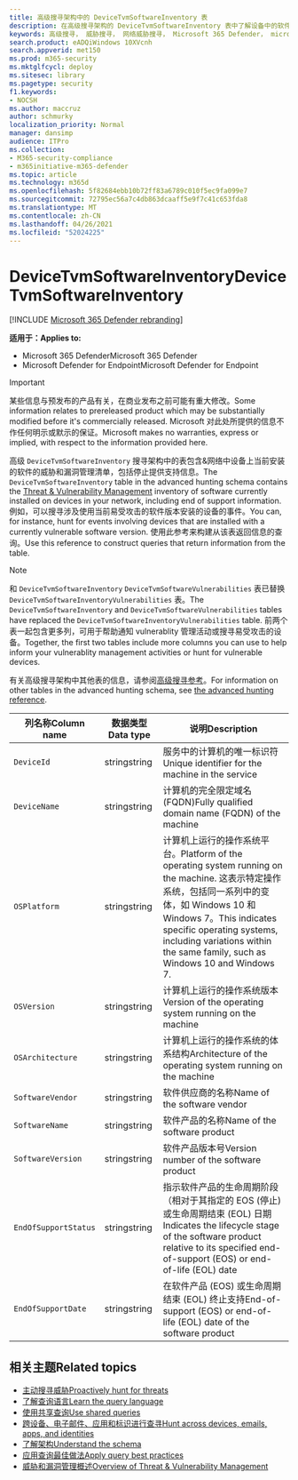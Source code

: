 ```yaml
---
title: 高级搜寻架构中的 DeviceTvmSoftwareInventory 表
description: 在高级搜寻架构的 DeviceTvmSoftwareInventory 表中了解设备中的软件清单。
keywords: 高级搜寻， 威胁搜寻， 网络威胁搜寻， Microsoft 365 Defender， microsoft 365， m365， 搜索， 查询， 遥测， 架构参考， kusto， 表格， 列， 数据类型， 描述， 威胁 & 漏洞管理， TVM， 设备管理， 软件， 清单， 漏洞， CVE ID， OS DeviceTvmSoftwareInventoryVulnerabilities
search.product: eADQiWindows 10XVcnh
search.appverid: met150
ms.prod: m365-security
ms.mktglfcycl: deploy
ms.sitesec: library
ms.pagetype: security
f1.keywords:
- NOCSH
ms.author: maccruz
author: schmurky
localization_priority: Normal
manager: dansimp
audience: ITPro
ms.collection:
- M365-security-compliance
- m365initiative-m365-defender
ms.topic: article
ms.technology: m365d
ms.openlocfilehash: 5f82684ebb10b72ff83a6789c010f5ec9fa099e7
ms.sourcegitcommit: 72795ec56a7c4db863dcaaff5e9f7c41c653fda8
ms.translationtype: MT
ms.contentlocale: zh-CN
ms.lasthandoff: 04/26/2021
ms.locfileid: "52024225"
---
```

# <a name="devicetvmsoftwareinventory"></a><span data-ttu-id="052ac-104">DeviceTvmSoftwareInventory</span><span class="sxs-lookup"><span data-stu-id="052ac-104">DeviceTvmSoftwareInventory</span></span>

[!INCLUDE [Microsoft 365 Defender rebranding](../includes/microsoft-defender.md)]


<span data-ttu-id="052ac-105">**适用于：**</span><span class="sxs-lookup"><span data-stu-id="052ac-105">**Applies to:**</span></span>
- <span data-ttu-id="052ac-106">Microsoft 365 Defender</span><span class="sxs-lookup"><span data-stu-id="052ac-106">Microsoft 365 Defender</span></span>
- <span data-ttu-id="052ac-107">Microsoft Defender for Endpoint</span><span class="sxs-lookup"><span data-stu-id="052ac-107">Microsoft Defender for Endpoint</span></span>

>[!IMPORTANT]
> <span data-ttu-id="052ac-108">某些信息与预发布的产品有关，在商业发布之前可能有重大修改。</span><span class="sxs-lookup"><span data-stu-id="052ac-108">Some information relates to prereleased product which may be substantially modified before it's commercially released.</span></span> <span data-ttu-id="052ac-109">Microsoft 对此处所提供的信息不作任何明示或默示的保证。</span><span class="sxs-lookup"><span data-stu-id="052ac-109">Microsoft makes no warranties, express or implied, with respect to the information provided here.</span></span>


<span data-ttu-id="052ac-110">高级 `DeviceTvmSoftwareInventory` 搜寻架构中的表包含&网络中设备上[](/windows/security/threat-protection/microsoft-defender-atp/next-gen-threat-and-vuln-mgt)当前安装的软件的威胁和漏洞管理清单，包括停止提供支持信息。</span><span class="sxs-lookup"><span data-stu-id="052ac-110">The `DeviceTvmSoftwareInventory` table in the advanced hunting schema contains the [Threat & Vulnerability Management](/windows/security/threat-protection/microsoft-defender-atp/next-gen-threat-and-vuln-mgt) inventory of software currently installed on devices in your network, including end of support information.</span></span> <span data-ttu-id="052ac-111">例如，可以搜寻涉及使用当前易受攻击的软件版本安装的设备的事件。</span><span class="sxs-lookup"><span data-stu-id="052ac-111">You can, for instance, hunt for events involving devices that are installed with a currently vulnerable software version.</span></span> <span data-ttu-id="052ac-112">使用此参考来构建从该表返回信息的查询。</span><span class="sxs-lookup"><span data-stu-id="052ac-112">Use this reference to construct queries that return information from the table.</span></span>

>[!NOTE]
> <span data-ttu-id="052ac-113">和 `DeviceTvmSoftwareInventory` `DeviceTvmSoftwareVulnerabilities` 表已替换 `DeviceTvmSoftwareInventoryVulnerabilities` 表。</span><span class="sxs-lookup"><span data-stu-id="052ac-113">The `DeviceTvmSoftwareInventory` and `DeviceTvmSoftwareVulnerabilities` tables have replaced the `DeviceTvmSoftwareInventoryVulnerabilities` table.</span></span> <span data-ttu-id="052ac-114">前两个表一起包含更多列，可用于帮助通知 vulnerablity 管理活动或搜寻易受攻击的设备。</span><span class="sxs-lookup"><span data-stu-id="052ac-114">Together, the first two tables include more columns you can use to help inform your vulnerablity management activities or hunt for vulnerable devices.</span></span>

<span data-ttu-id="052ac-115">有关高级搜寻架构中其他表的信息，请参阅[高级搜寻参考](advanced-hunting-schema-tables.md)。</span><span class="sxs-lookup"><span data-stu-id="052ac-115">For information on other tables in the advanced hunting schema, see [the advanced hunting reference](advanced-hunting-schema-tables.md).</span></span>

| <span data-ttu-id="052ac-116">列名称</span><span class="sxs-lookup"><span data-stu-id="052ac-116">Column name</span></span> | <span data-ttu-id="052ac-117">数据类型</span><span class="sxs-lookup"><span data-stu-id="052ac-117">Data type</span></span> | <span data-ttu-id="052ac-118">说明</span><span class="sxs-lookup"><span data-stu-id="052ac-118">Description</span></span> |
|-------------|-----------|-------------|
| `DeviceId` | <span data-ttu-id="052ac-119">string</span><span class="sxs-lookup"><span data-stu-id="052ac-119">string</span></span> | <span data-ttu-id="052ac-120">服务中的计算机的唯一标识符</span><span class="sxs-lookup"><span data-stu-id="052ac-120">Unique identifier for the machine in the service</span></span> |
| `DeviceName` | <span data-ttu-id="052ac-121">string</span><span class="sxs-lookup"><span data-stu-id="052ac-121">string</span></span> | <span data-ttu-id="052ac-122">计算机的完全限定域名 (FQDN)</span><span class="sxs-lookup"><span data-stu-id="052ac-122">Fully qualified domain name (FQDN) of the machine</span></span> |
| `OSPlatform` | <span data-ttu-id="052ac-123">string</span><span class="sxs-lookup"><span data-stu-id="052ac-123">string</span></span> | <span data-ttu-id="052ac-124">计算机上运行的操作系统平台。</span><span class="sxs-lookup"><span data-stu-id="052ac-124">Platform of the operating system running on the machine.</span></span> <span data-ttu-id="052ac-125">这表示特定操作系统，包括同一系列中的变体，如 Windows 10 和 Windows 7。</span><span class="sxs-lookup"><span data-stu-id="052ac-125">This indicates specific operating systems, including variations within the same family, such as Windows 10 and Windows 7.</span></span> |
| `OSVersion` | <span data-ttu-id="052ac-126">string</span><span class="sxs-lookup"><span data-stu-id="052ac-126">string</span></span> | <span data-ttu-id="052ac-127">计算机上运行的操作系统版本</span><span class="sxs-lookup"><span data-stu-id="052ac-127">Version of the operating system running on the machine</span></span> |
| `OSArchitecture` | <span data-ttu-id="052ac-128">string</span><span class="sxs-lookup"><span data-stu-id="052ac-128">string</span></span> | <span data-ttu-id="052ac-129">计算机上运行的操作系统的体系结构</span><span class="sxs-lookup"><span data-stu-id="052ac-129">Architecture of the operating system running on the machine</span></span> |
| `SoftwareVendor` | <span data-ttu-id="052ac-130">string</span><span class="sxs-lookup"><span data-stu-id="052ac-130">string</span></span> | <span data-ttu-id="052ac-131">软件供应商的名称</span><span class="sxs-lookup"><span data-stu-id="052ac-131">Name of the software vendor</span></span> |
| `SoftwareName` | <span data-ttu-id="052ac-132">string</span><span class="sxs-lookup"><span data-stu-id="052ac-132">string</span></span> | <span data-ttu-id="052ac-133">软件产品的名称</span><span class="sxs-lookup"><span data-stu-id="052ac-133">Name of the software product</span></span> |
| `SoftwareVersion` | <span data-ttu-id="052ac-134">string</span><span class="sxs-lookup"><span data-stu-id="052ac-134">string</span></span> | <span data-ttu-id="052ac-135">软件产品版本号</span><span class="sxs-lookup"><span data-stu-id="052ac-135">Version number of the software product</span></span> |
| `EndOfSupportStatus` | <span data-ttu-id="052ac-136">string</span><span class="sxs-lookup"><span data-stu-id="052ac-136">string</span></span> | <span data-ttu-id="052ac-137">指示软件产品的生命周期阶段（相对于其指定的 EOS (停止) 或生命周期结束 (EOL) 日期</span><span class="sxs-lookup"><span data-stu-id="052ac-137">Indicates the lifecycle stage of the software product relative to its specified end-of-support (EOS) or end-of-life (EOL) date</span></span> |
| `EndOfSupportDate` | <span data-ttu-id="052ac-138">string</span><span class="sxs-lookup"><span data-stu-id="052ac-138">string</span></span> | <span data-ttu-id="052ac-139">在软件产品 (EOS) 或生命周期结束 (EOL) 终止支持</span><span class="sxs-lookup"><span data-stu-id="052ac-139">End-of-support (EOS) or end-of-life (EOL) date of the software product</span></span> |



## <a name="related-topics"></a><span data-ttu-id="052ac-140">相关主题</span><span class="sxs-lookup"><span data-stu-id="052ac-140">Related topics</span></span>

- [<span data-ttu-id="052ac-141">主动搜寻威胁</span><span class="sxs-lookup"><span data-stu-id="052ac-141">Proactively hunt for threats</span></span>](advanced-hunting-overview.md)
- [<span data-ttu-id="052ac-142">了解查询语言</span><span class="sxs-lookup"><span data-stu-id="052ac-142">Learn the query language</span></span>](advanced-hunting-query-language.md)
- [<span data-ttu-id="052ac-143">使用共享查询</span><span class="sxs-lookup"><span data-stu-id="052ac-143">Use shared queries</span></span>](advanced-hunting-shared-queries.md)
- [<span data-ttu-id="052ac-144">跨设备、电子邮件、应用和标识进行查寻</span><span class="sxs-lookup"><span data-stu-id="052ac-144">Hunt across devices, emails, apps, and identities</span></span>](advanced-hunting-query-emails-devices.md)
- [<span data-ttu-id="052ac-145">了解架构</span><span class="sxs-lookup"><span data-stu-id="052ac-145">Understand the schema</span></span>](advanced-hunting-schema-tables.md)
- [<span data-ttu-id="052ac-146">应用查询最佳做法</span><span class="sxs-lookup"><span data-stu-id="052ac-146">Apply query best practices</span></span>](advanced-hunting-best-practices.md)
- [<span data-ttu-id="052ac-147">威胁和漏洞管理概述</span><span class="sxs-lookup"><span data-stu-id="052ac-147">Overview of Threat & Vulnerability Management</span></span>](/windows/security/threat-protection/microsoft-defender-atp/next-gen-threat-and-vuln-mgt)